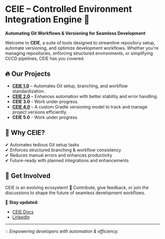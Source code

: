 # CEIE – Controlled Environment Integration Engine 🚀  

**Automating Git Workflows & Versioning for Seamless Development**  

Welcome to **CEIE**, a suite of tools designed to streamline repository setup, automate versioning, and optimize development workflows. Whether you're managing repositories, enforcing structured environments, or simplifying CI/CD pipelines, CEIE has you covered.  

## 🔥 Our Projects  
- **[CEIE 1.0](https://www.npmjs.com/package/git-setup-ceie)** – Automates Git setup, branching, and workflow standardization.  
- **[CEIE 2.0](https://www.npmjs.com/package/ceie)** – Enhances automation with better stability and error handling.
- **CEIE 3.0** - Work under progress.
- **[CEIE 4.0](https://github.com/ceie-llc/VISTA)** – A custom Gradle versioning model to track and manage project versions efficiently.
- **CEIE 5.0** - Work under progress. 

## 📌 Why CEIE?  
✔ Automates tedious Git setup tasks  
✔ Enforces structured branching & workflow consistency  
✔ Reduces manual errors and enhances productivity  
✔ Future-ready with planned integrations and enhancements  

## 📢 Get Involved  
CEIE is an evolving ecosystem! 🚀 Contribute, give feedback, or join the discussions to shape the future of seamless development workflows.  

📌 **Stay updated:** 
- [CEIE Docs](https://ceie-docs.netlify.app)
- [LinkedIn](https://www.linkedin.com/company/106389695)

---  
💡 *Empowering developers with automation & efficiency.*
